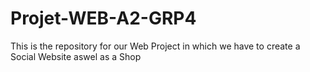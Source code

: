 # Projet-WEB-A2-GRP4
This is the repository for our Web Project in which we have to create a Social Website aswel as a Shop

